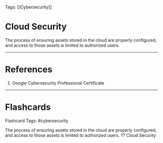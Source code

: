 Tags: [[Cybersecurity]]
# Cloud Security

The process of ensuring assets stored in the cloud are properly configured, and access to those assets is limited to authorized users.

---
# References

1. Google Cybersecurity Professional Certificate

---
# Flashcards

Flashcard Tags: #cybersecurity 

The process of ensuring assets stored in the cloud are properly configured, and access to those assets is limited to authorized users.
??
Cloud Security
<!--SR:!2024-05-13,14,290!2024-04-30,2,230-->